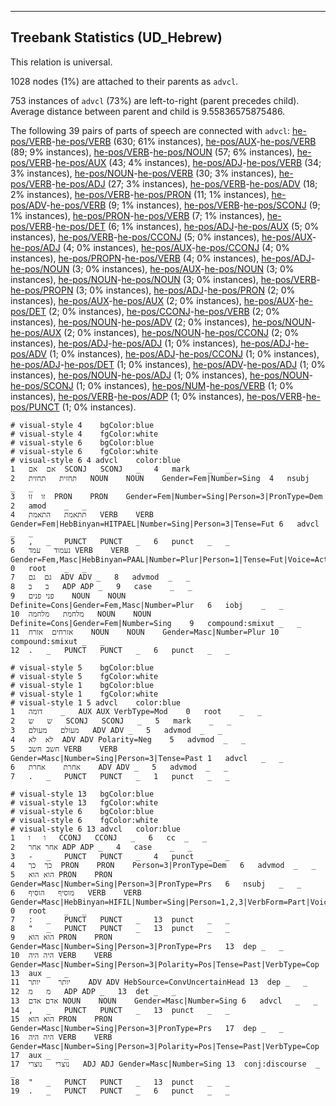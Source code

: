 

--------------------------------------------------------------------------------

## Treebank Statistics (UD_Hebrew)

This relation is universal.

1028 nodes (1%) are attached to their parents as `advcl`.

753 instances of `advcl` (73%) are left-to-right (parent precedes child).
Average distance between parent and child is 9.55836575875486.

The following 39 pairs of parts of speech are connected with `advcl`: [he-pos/VERB]()-[he-pos/VERB]() (630; 61% instances), [he-pos/AUX]()-[he-pos/VERB]() (89; 9% instances), [he-pos/VERB]()-[he-pos/NOUN]() (57; 6% instances), [he-pos/VERB]()-[he-pos/AUX]() (43; 4% instances), [he-pos/ADJ]()-[he-pos/VERB]() (34; 3% instances), [he-pos/NOUN]()-[he-pos/VERB]() (30; 3% instances), [he-pos/VERB]()-[he-pos/ADJ]() (27; 3% instances), [he-pos/VERB]()-[he-pos/ADV]() (18; 2% instances), [he-pos/VERB]()-[he-pos/PRON]() (11; 1% instances), [he-pos/ADV]()-[he-pos/VERB]() (9; 1% instances), [he-pos/VERB]()-[he-pos/SCONJ]() (9; 1% instances), [he-pos/PRON]()-[he-pos/VERB]() (7; 1% instances), [he-pos/VERB]()-[he-pos/DET]() (6; 1% instances), [he-pos/ADJ]()-[he-pos/AUX]() (5; 0% instances), [he-pos/VERB]()-[he-pos/CCONJ]() (5; 0% instances), [he-pos/AUX]()-[he-pos/ADJ]() (4; 0% instances), [he-pos/AUX]()-[he-pos/CCONJ]() (4; 0% instances), [he-pos/PROPN]()-[he-pos/VERB]() (4; 0% instances), [he-pos/ADJ]()-[he-pos/NOUN]() (3; 0% instances), [he-pos/AUX]()-[he-pos/NOUN]() (3; 0% instances), [he-pos/NOUN]()-[he-pos/NOUN]() (3; 0% instances), [he-pos/VERB]()-[he-pos/PROPN]() (3; 0% instances), [he-pos/ADJ]()-[he-pos/PRON]() (2; 0% instances), [he-pos/AUX]()-[he-pos/AUX]() (2; 0% instances), [he-pos/AUX]()-[he-pos/DET]() (2; 0% instances), [he-pos/CCONJ]()-[he-pos/VERB]() (2; 0% instances), [he-pos/NOUN]()-[he-pos/ADV]() (2; 0% instances), [he-pos/NOUN]()-[he-pos/AUX]() (2; 0% instances), [he-pos/NOUN]()-[he-pos/CCONJ]() (2; 0% instances), [he-pos/ADJ]()-[he-pos/ADJ]() (1; 0% instances), [he-pos/ADJ]()-[he-pos/ADV]() (1; 0% instances), [he-pos/ADJ]()-[he-pos/CCONJ]() (1; 0% instances), [he-pos/ADJ]()-[he-pos/DET]() (1; 0% instances), [he-pos/ADV]()-[he-pos/ADJ]() (1; 0% instances), [he-pos/NOUN]()-[he-pos/ADJ]() (1; 0% instances), [he-pos/NOUN]()-[he-pos/SCONJ]() (1; 0% instances), [he-pos/NUM]()-[he-pos/VERB]() (1; 0% instances), [he-pos/VERB]()-[he-pos/ADP]() (1; 0% instances), [he-pos/VERB]()-[he-pos/PUNCT]() (1; 0% instances).


~~~ conllu
# visual-style 4	bgColor:blue
# visual-style 4	fgColor:white
# visual-style 6	bgColor:blue
# visual-style 6	fgColor:white
# visual-style 6 4 advcl	color:blue
1	אם	אם	SCONJ	SCONJ	_	4	mark	_	_
2	תחזית	תחזית	NOUN	NOUN	Gender=Fem|Number=Sing	4	nsubj	_	_
3	זו	זו	PRON	PRON	Gender=Fem|Number=Sing|Person=3|PronType=Dem	2	amod	_	_
4	תתאמת	התאמת	VERB	VERB	Gender=Fem|HebBinyan=HITPAEL|Number=Sing|Person=3|Tense=Fut	6	advcl	_	_
5	,	_	PUNCT	PUNCT	_	6	punct	_	_
6	נעמוד	עמד	VERB	VERB	Gender=Fem,Masc|HebBinyan=PAAL|Number=Plur|Person=1|Tense=Fut|Voice=Act	0	root	_	_
7	גם	גם	ADV	ADV	_	8	advmod	_	_
8	ב	ב	ADP	ADP	_	9	case	_	_
9	פני	פנים	NOUN	NOUN	Definite=Cons|Gender=Fem,Masc|Number=Plur	6	iobj	_	_
10	מלחמת	מלחמה	NOUN	NOUN	Definite=Cons|Gender=Fem|Number=Sing	9	compound:smixut	_	_
11	אזרחים	אזרח	NOUN	NOUN	Gender=Masc|Number=Plur	10	compound:smixut	_	_
12	.	_	PUNCT	PUNCT	_	6	punct	_	_

~~~


~~~ conllu
# visual-style 5	bgColor:blue
# visual-style 5	fgColor:white
# visual-style 1	bgColor:blue
# visual-style 1	fgColor:white
# visual-style 1 5 advcl	color:blue
1	דומה	_	AUX	AUX	VerbType=Mod	0	root	_	_
2	ש	ש	SCONJ	SCONJ	_	5	mark	_	_
3	מעולם	מעולם	ADV	ADV	_	5	advmod	_	_
4	לא	לא	ADV	ADV	Polarity=Neg	5	advmod	_	_
5	חשב	חשב	VERB	VERB	Gender=Masc|Number=Sing|Person=3|Tense=Past	1	advcl	_	_
6	אחרת	אחרת	ADV	ADV	_	5	advmod	_	_
7	.	_	PUNCT	PUNCT	_	1	punct	_	_

~~~


~~~ conllu
# visual-style 13	bgColor:blue
# visual-style 13	fgColor:white
# visual-style 6	bgColor:blue
# visual-style 6	fgColor:white
# visual-style 6 13 advcl	color:blue
1	ו	ו	CCONJ	CCONJ	_	6	cc	_	_
2	אחר	אחר	ADP	ADP	_	4	case	_	_
3	-	_	PUNCT	PUNCT	_	4	punct	_	_
4	כך	כך	PRON	PRON	Person=3|PronType=Dem	6	advmod	_	_
5	הוא	הוא	PRON	PRON	Gender=Masc|Number=Sing|Person=3|PronType=Prs	6	nsubj	_	_
6	מוסיף	הוסיף	VERB	VERB	Gender=Masc|HebBinyan=HIFIL|Number=Sing|Person=1,2,3|VerbForm=Part|Voice=Act	0	root	_	_
7	:	_	PUNCT	PUNCT	_	13	punct	_	_
8	"	_	PUNCT	PUNCT	_	13	punct	_	_
9	הוא	הוא	PRON	PRON	Gender=Masc|Number=Sing|Person=3|PronType=Prs	13	dep	_	_
10	היה	היה	VERB	VERB	Gender=Masc|Number=Sing|Person=3|Polarity=Pos|Tense=Past|VerbType=Cop	13	aux	_	_
11	יותר	יותר	ADV	ADV	HebSource=ConvUncertainHead	13	dep	_	_
12	מ	מ	ADP	ADP	_	13	det	_	_
13	אדם	אדם	NOUN	NOUN	Gender=Masc|Number=Sing	6	advcl	_	_
14	,	_	PUNCT	PUNCT	_	13	punct	_	_
15	הוא	הוא	PRON	PRON	Gender=Masc|Number=Sing|Person=3|PronType=Prs	17	dep	_	_
16	היה	היה	VERB	VERB	Gender=Masc|Number=Sing|Person=3|Polarity=Pos|Tense=Past|VerbType=Cop	17	aux	_	_
17	נוצרי	נוצרי	ADJ	ADJ	Gender=Masc|Number=Sing	13	conj:discourse	_	_
18	"	_	PUNCT	PUNCT	_	13	punct	_	_
19	.	_	PUNCT	PUNCT	_	6	punct	_	_

~~~


